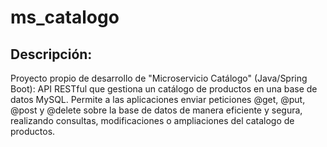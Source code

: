 # ms_catalogo
## Descripción:
Proyecto propio de desarrollo de "Microservicio Catálogo" (Java/Spring Boot): API RESTful que gestiona un catálogo de productos en una base de datos MySQL. Permite a las aplicaciones enviar peticiones
@get, @put, @post y @delete sobre la base de datos de manera eficiente y segura, realizando consultas, modificaciones o ampliaciones del catalogo de productos.
